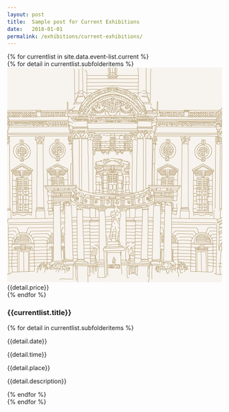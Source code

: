 ```yaml
---
layout: post
title:  Sample post for Current Exhibitions
date:   2018-01-01
permalink: /exhibitions/current-exhibitions/
---
```

<div class="event-area">
  {% for currentlist in site.data.event-list.current %}
  <div class="event-list-wrap">
    <div class="event-image-wrap">
      {% for detail in currentlist.subfolderitems %}
      <img class="event-poster" src="/images/event-images/SG-centenary-thumbnail.jpg">
      <div class="event-price">{{detail.price}}</div>
      {% endfor %}
    </div>
    <h3>{{currentlist.title}}</h3>
    <div class="time-and-place-info-wrap">
      {% for detail in currentlist.subfolderitems %}
      <p class="date-info">{{detail.date}}</p>
      <p class="time-info">{{detail.time}}</p>
      <p class="place-info">{{detail.place}}</p>
    </div>
    <div class="event-list-partition"></div>
    <p>{{detail.description}}</p>
    {% endfor %}
  </div>
  {% endfor %}
</div>
